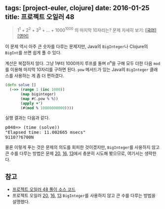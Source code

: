 tags: [project-euler, clojure]
date: 2016-01-25
title: 프로젝트 오일러 48
---
> 1<sup>1</sup> + 2<sup>2</sup> + 3<sup>3</sup> + ... + 1000<sup>1000</sup> 의 마지막 10자리는?
> 문제 자세히 보기: [[국어]](http://euler.synap.co.kr/prob_detail.php?id=48) [[영어]](https://projecteuler.net/problem=48)

이 문제 역시 아주 큰 숫자를 다루는 문제지만, Java의 `BigInteger`나 Clojure의 `BigInt`를 쓰면 쉽게 풀 수 있다.<!--more-->

계산은 복잡하지 않다. 그냥 1부터 1000까지 루프를 돌며 $n^n$을 구해 모두 더한 다음 `mod`를 이용해 마지막 10자리를 구하면 된다. `pow` 메서드가 있는 Java의 `BigInteger` 클래스를 사용하는 게 좀 더 편하겠다.

```clojure
(defn solve []
  (->> (range 1 (inc 1000))
       (map biginteger)
       (map #(.pow % %))
       (apply +')
       (#(mod % 10000000000))))
```

실행 결과는 다음과 같다.

<pre class="console">
p048=> (time (solve))
"Elapsed time: 11.002665 msecs"
9110??6700N
</pre>

물론 이렇게 푸는 것은 문제의 의도를 회피한 것이겠지만, `BigInteger`를 사용하지 않고 큰 수를 다루는 방법은 문제 [20](/2015/05/20/project-euler-020/), [16](/2015/04/08/project-euler-016/), [13](/2015/03/18/project-euler-013/)에서 충분히 시도해 봤으므로, 여기서는 생략한다.

## 참고
* [프로젝트 오일러 48 풀이 소스 코드](https://github.com/ntalbs/euler/blob/master/src/p048.clj)
* 프로젝트 오일러 [20](/2015/05/20/project-euler-020/), [16](/2015/04/08/project-euler-016/), [13](/2015/03/18/project-euler-013/)
`BigInteger`를 사용하지 않고 큰 수를 다루는 방법을 설명했다.

